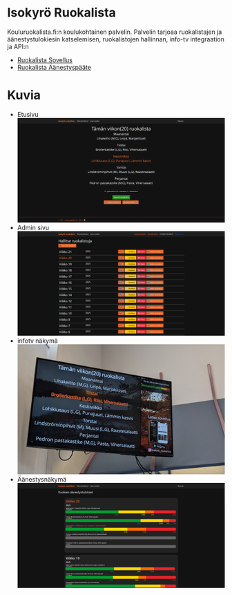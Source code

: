 # Isokyrö Ruokalista

Kouluruokalista.fi:n koulukohtainen palvelin. Palvelin tarjoaa ruokalistajen ja äänestystulokiesin katselemisen, ruokalistojen hallinnan, info-tv integraation ja API:n
- [Ruokalista Sovellus](https://github.com/KouluRuokalista-fi/RuokalistaApp)
- [Ruokalista Äänestyspääte](https://github.com/KouluRuokalista-fi/RuokalistaAanestyspaate)


# Kuvia
- Etusivu
![Etusivu](https://raw.githubusercontent.com/ArttuKuikka/RuokalistaServer/master/demo1.png)
- Admin sivu
![Admin sivu](https://raw.githubusercontent.com/ArttuKuikka/RuokalistaServer/master/Demo2.png)
- infotv näkymä
![Infotv](https://raw.githubusercontent.com/ArttuKuikka/RuokalistaServer/master/Demo3.png)
- Äänestysnäkymä
![Instagram](https://raw.githubusercontent.com/ArttuKuikka/RuokalistaServer/master/Demo4.png)
